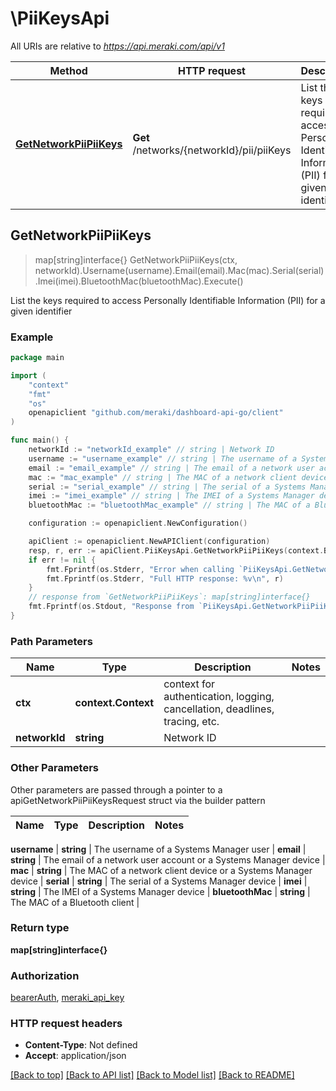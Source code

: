 # \PiiKeysApi

All URIs are relative to *https://api.meraki.com/api/v1*

Method | HTTP request | Description
------------- | ------------- | -------------
[**GetNetworkPiiPiiKeys**](PiiKeysApi.md#GetNetworkPiiPiiKeys) | **Get** /networks/{networkId}/pii/piiKeys | List the keys required to access Personally Identifiable Information (PII) for a given identifier



## GetNetworkPiiPiiKeys

> map[string]interface{} GetNetworkPiiPiiKeys(ctx, networkId).Username(username).Email(email).Mac(mac).Serial(serial).Imei(imei).BluetoothMac(bluetoothMac).Execute()

List the keys required to access Personally Identifiable Information (PII) for a given identifier



### Example

```go
package main

import (
    "context"
    "fmt"
    "os"
    openapiclient "github.com/meraki/dashboard-api-go/client"
)

func main() {
    networkId := "networkId_example" // string | Network ID
    username := "username_example" // string | The username of a Systems Manager user (optional)
    email := "email_example" // string | The email of a network user account or a Systems Manager device (optional)
    mac := "mac_example" // string | The MAC of a network client device or a Systems Manager device (optional)
    serial := "serial_example" // string | The serial of a Systems Manager device (optional)
    imei := "imei_example" // string | The IMEI of a Systems Manager device (optional)
    bluetoothMac := "bluetoothMac_example" // string | The MAC of a Bluetooth client (optional)

    configuration := openapiclient.NewConfiguration()

    apiClient := openapiclient.NewAPIClient(configuration)
    resp, r, err := apiClient.PiiKeysApi.GetNetworkPiiPiiKeys(context.Background(), networkId).Username(username).Email(email).Mac(mac).Serial(serial).Imei(imei).BluetoothMac(bluetoothMac).Execute()
    if err != nil {
        fmt.Fprintf(os.Stderr, "Error when calling `PiiKeysApi.GetNetworkPiiPiiKeys``: %v\n", err)
        fmt.Fprintf(os.Stderr, "Full HTTP response: %v\n", r)
    }
    // response from `GetNetworkPiiPiiKeys`: map[string]interface{}
    fmt.Fprintf(os.Stdout, "Response from `PiiKeysApi.GetNetworkPiiPiiKeys`: %v\n", resp)
}
```

### Path Parameters


Name | Type | Description  | Notes
------------- | ------------- | ------------- | -------------
**ctx** | **context.Context** | context for authentication, logging, cancellation, deadlines, tracing, etc.
**networkId** | **string** | Network ID | 

### Other Parameters

Other parameters are passed through a pointer to a apiGetNetworkPiiPiiKeysRequest struct via the builder pattern


Name | Type | Description  | Notes
------------- | ------------- | ------------- | -------------

 **username** | **string** | The username of a Systems Manager user | 
 **email** | **string** | The email of a network user account or a Systems Manager device | 
 **mac** | **string** | The MAC of a network client device or a Systems Manager device | 
 **serial** | **string** | The serial of a Systems Manager device | 
 **imei** | **string** | The IMEI of a Systems Manager device | 
 **bluetoothMac** | **string** | The MAC of a Bluetooth client | 

### Return type

**map[string]interface{}**

### Authorization

[bearerAuth](../README.md#bearerAuth), [meraki_api_key](../README.md#meraki_api_key)

### HTTP request headers

- **Content-Type**: Not defined
- **Accept**: application/json

[[Back to top]](#) [[Back to API list]](../README.md#documentation-for-api-endpoints)
[[Back to Model list]](../README.md#documentation-for-models)
[[Back to README]](../README.md)

